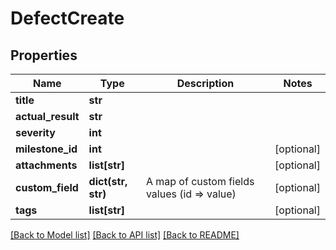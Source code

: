 # DefectCreate

## Properties
Name | Type | Description | Notes
------------ | ------------- | ------------- | -------------
**title** | **str** |  | 
**actual_result** | **str** |  | 
**severity** | **int** |  | 
**milestone_id** | **int** |  | [optional] 
**attachments** | **list[str]** |  | [optional] 
**custom_field** | **dict(str, str)** | A map of custom fields values (id &#x3D;&gt; value) | [optional] 
**tags** | **list[str]** |  | [optional] 

[[Back to Model list]](../README.md#documentation-for-models) [[Back to API list]](../README.md#documentation-for-api-endpoints) [[Back to README]](../README.md)


